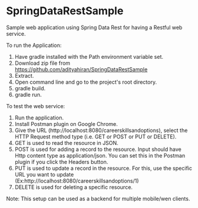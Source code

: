 SpringDataRestSample
====================

Sample web application using Spring Data Rest for having a Restful web service.

To run the Application:
1. Have gradle installed with the Path environment variable set.
2. Download zip file from https://github.com/adityahiran/SpringDataRestSample
3. Extract.
4. Open command line and go to the project's root directory.
5. gradle build.
6. gradle run.

To test the web service:
1. Run the application.
2. Install Postman plugin on Google Chrome.
3. Give the URL (http://localhost:8080/careerskillsandoptions), select the HTTP Request method type (i.e. GET or POST or PUT or DELETE).
4. GET is used to read the resource in JSON.
5. POST is used for adding a record to the resource. Input should have Http content type as application/json. You can set this in the Postman plugin if you click the Headers button.
6. PUT is used to update a record in the resource. For this, use the specific URL you want to update (Ex:http://localhost:8080/careerskillsandoptions/1)
7. DELETE is used for deleting a specific resource.

Note: This setup can be used as a backend for multiple mobile/wen clients.




